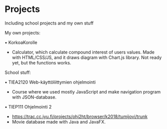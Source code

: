# Projects
Including school projects and my own stuff

My own projects:

• KorkoaKorolle
  - Calculator, which calculate compound interest of users values. Made with HTML/CSS/JS,
  and it draws diagram with Chart.js library. Not ready yet, but the functions works.
  

School stuff:

• TIEA2120 Web-käyttöliittymien ohjelmointi
  - Course where we used mostly JavaScript and make navigation program with JSON-database.

• TIEP111 Ohjelmointi 2
  - https://trac.cc.jyu.fi/projects/ohj2ht/browser/k2018/tumijovi/trunk
  - Movie database made with Java and JavaFX. 
